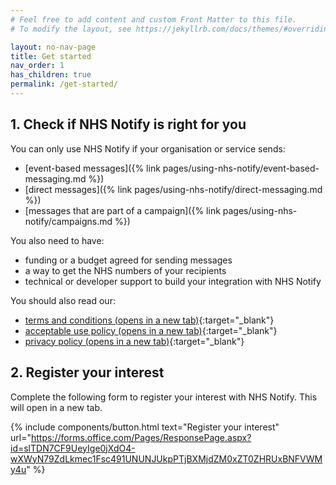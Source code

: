 ```yaml
---
# Feel free to add content and custom Front Matter to this file.
# To modify the layout, see https://jekyllrb.com/docs/themes/#overriding-theme-defaults

layout: no-nav-page
title: Get started
nav_order: 1
has_children: true
permalink: /get-started/
---
```


## 1. Check if NHS Notify is right for you

You can only use NHS Notify if your organisation or service sends:

- [event-based messages]({% link pages/using-nhs-notify/event-based-messaging.md %})
- [direct messages]({% link pages/using-nhs-notify/direct-messaging.md %})
- [messages that are part of a campaign]({% link pages/using-nhs-notify/campaigns.md %})

You also need to have:

- funding or a budget agreed for sending messages
- a way to get the NHS numbers of your recipients
- technical or developer support to build your integration with NHS Notify

You should also read our:

- [terms and conditions (opens in a new tab)](https://digital.nhs.uk/services/nhs-notify/terms-and-conditions){:target="\_blank"}
- [acceptable use policy (opens in a new tab)](https://digital.nhs.uk/services/nhs-notify/acceptable-use-policy){:target="\_blank"}
- [privacy policy (opens in a new tab)](https://digital.nhs.uk/services/nhs-notify/transparency-notice){:target="\_blank"}

## 2. Register your interest

Complete the following form to register your interest with NHS Notify. This will open in a new tab.

{% include components/button.html
    text="Register your interest"
    url="https://forms.office.com/Pages/ResponsePage.aspx?id=slTDN7CF9UeyIge0jXdO4-wXWyN79ZdLkmec1Fsc491UNUNJUkpPTjBXMjdZM0xZT0ZHRUxBNFVWMy4u"
%}

